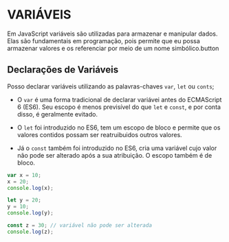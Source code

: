 # VARIÁVEIS

Em JavaScript variáveis são utilizadas para armazenar e manipular dados. Elas são fundamentais em programação, pois permite que eu possa armazenar valores e os referenciar por meio de um nome simbólico.button

## Declarações de Variáveis

Posso declarar variáveis utilizando as palavras-chaves `var`, `let` ou `conts`;

- O `var` é uma forma tradicional de declarar variávei antes do ECMAScript 6 (ES6). Seu escopo é menos previsível do que `let` e `const`, e por conta disso, é geralmente evitado.

- O `let` foi introduzido no ES6, tem um escopo de bloco e permite que os valores contidos possam ser reatruibuidos outros valores.

- Já o `const` também foi introduzido no ES6, cria uma variável cujo valor não pode ser alterado após a sua atribuição. O escopo também é de bloco.

```js
var x = 10;
x = 20;
console.log(x);

let y = 20;
y = 10;
console.log(y);

const z = 30; // variável não pode ser alterada
console.log(z);
```
